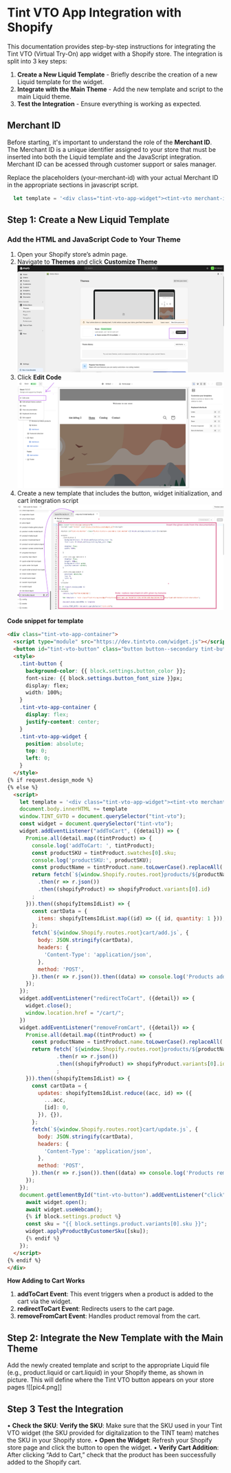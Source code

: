 # Tint VTO App Integration with Shopify

This documentation provides step-by-step instructions for integrating the Tint VTO (Virtual Try-On) app widget with a Shopify store. The integration is split into 3 key steps:

1. **Create a New Liquid Template** - Briefly describe the creation of a new Liquid template for the widget.
2. **Integrate with the Main Theme** - Add the new template and script to the main Liquid theme.
3. **Test the Integration** - Ensure everything is working as expected.
## Merchant ID

Before starting, it's important to understand the role of the **Merchant ID**. The Merchant ID is a unique identifier assigned to your store that must be inserted into both the Liquid template and the JavaScript integration.  Merchant ID can be acessed through customer support or sales manager. 

Replace the placeholders (your-merchant-id) with your actual Merchant ID in the appropriate sections in javascript script.

```javascript
  let template = '<div class="tint-vto-app-widget"><tint-vto merchant-id="your-merchant-id" skip-load-sdk-token></tint-vto></div>';
```
## Step 1: Create a New Liquid Template

### Add the HTML and JavaScript Code to Your Theme

1. Open your Shopify store’s admin page.
2. Navigate to **Themes** and click **Customize Theme** ![Shopify Theme](./images/pic1.png)
3. Click **Edit Code** ![Theme edit](./images/pic2.png)
4. Create a new template that includes the button, widget initialization, and cart integration script ![Shopify Theme](./images/pic3.png)

**Code snippet for template**

```html
<div class="tint-vto-app-container">
  <script type="module" src="https://dev.tintvto.com/widget.js"></script>
  <button id="tint-vto-button" class="button button--secondary tint-button">{{ block.settings.button_text }}</button>
  <style>
    .tint-button {
      background-color: {{ block.settings.button_color }};
      font-size: {{ block.settings.button_font_size }}px;
      display: flex;
      width: 100%;
    }
    .tint-vto-app-container {
      display: flex;
      justify-content: center;
    }
    .tint-vto-app-widget {
      position: absolute;
      top: 0;
      left: 0;
    }
  </style>
{% if request.design_mode %}
{% else %}
  <script>
    let template = '<div class="tint-vto-app-widget"><tint-vto merchant-id="{{ app.metafields.settings.merchantId }}" skip-load-sdk-token></tint-vto></div>';
    document.body.innerHTML += template
    window.TINT_GVTO = document.querySelector("tint-vto");
    const widget = document.querySelector("tint-vto");
    widget.addEventListener("addToCart", ({detail}) => {
      Promise.all(detail.map((tintProduct) => {
        console.log('addToCart: ', tintProduct);
        const productSKU = tintProduct.swatches[0].sku;
        console.log('productSKU:', productSKU);
        const productName = tintProduct.name.toLowerCase().replaceAll(' ', '-');
        return fetch(`${window.Shopify.routes.root}products/${productName}.js`)
          .then(r => r.json())
          .then((shopifyProduct) => shopifyProduct.variants[0].id)
        ;
      })).then((shopifyItemsIdList) => {
        const cartData = {
          items: shopifyItemsIdList.map((id) => ({ id, quantity: 1 })),
        };
        fetch(`${window.Shopify.routes.root}cart/add.js`, {
          body: JSON.stringify(cartData),
          headers: {
            'Content-Type': 'application/json',
          },
          method: 'POST',
        }).then(r => r.json()).then((data) => console.log('Products added', data));
      });
    });
    widget.addEventListener("redirectToCart", ({detail}) => {
      widget.close();
      window.location.href = "/cart/";
    })
    widget.addEventListener("removeFromCart", ({detail}) => {
      Promise.all(detail.map((tintProduct) => {
        const productName = tintProduct.name.toLowerCase().replaceAll(' ', '-');
        return fetch(`${window.Shopify.routes.root}products/${productName}.js`)
                .then(r => r.json())
                .then((shopifyProduct) => shopifyProduct.variants[0].id)
                ;
      })).then((shopifyItemsIdList) => {
        const cartData = {
          updates: shopifyItemsIdList.reduce((acc, id) => ({
            ...acc,
            [id]: 0,
          }), {}),
        };
        fetch(`${window.Shopify.routes.root}cart/update.js`, {
          body: JSON.stringify(cartData),
          headers: {
            'Content-Type': 'application/json',
          },
          method: 'POST',
        }).then(r => r.json()).then((data) => console.log('Products removed', data));
      });
    });
    document.getElementById("tint-vto-button").addEventListener("click", async () => {
      await widget.open();
      await widget.useWebcam();
      {% if block.settings.product %}
      const sku = "{{ block.settings.product.variants[0].sku }}";
      widget.applyProductByCustomerSku([sku]);
      {% endif %}
    });
  </script>
{% endif %}
</div>
```

**How Adding to Cart Works**

1. **addToCart Event**: This event triggers when a product is added to the cart via the widget.
2. **redirectToCart Event**: Redirects users to the cart page.
3. **removeFromCart Event**: Handles product removal from the cart.
## Step 2: Integrate the New Template with the Main Theme

Add the newly created template and script to the appropriate Liquid file (e.g., product.liquid or cart.liquid) in your Shopify theme, as shown in picture. This will define where the Tint VTO button appears on your store pages
![[pic4.png]]
## Step 3 Test the Integration

• **Check the SKU**: **Verify the SKU**: Make sure that the SKU used in your Tint VTO widget (the SKU provided for digitalization to the TINT team) matches the SKU in your Shopify store.
• **Open the Widget**: Refresh your Shopify store page and click the button to open the widget.
• **Verify Cart Addition**: After clicking “Add to Cart,” check that the product has been successfully added to the Shopify cart.